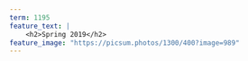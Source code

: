 ```yaml
---
term: 1195
feature_text: |
    <h2>Spring 2019</h2>
feature_image: "https://picsum.photos/1300/400?image=989"
---
```

